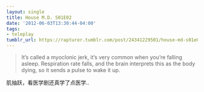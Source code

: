 ```yaml
---
layout: single
title: House M.D. S01E02
date: '2012-06-03T13:30:44-04:00'
tags:
- teleplay
tumblr_url: https://rapturer.tumblr.com/post/24341229501/house-md-s01e02
---
```

> It’s called a myoclonic jerk, it’s very common when you’re falling asleep. Respiration rate falls, and the brain interprets this as the body dying, so it sends a pulse to wake it up.

肌抽跃，看医学剧还真学了点医学..

